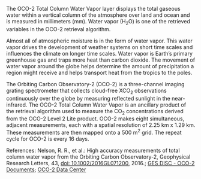 The OCO-2 Total Column Water Vapor layer displays the total gaseous water within a vertical column of the atmosphere over land and ocean and is measured in millimeters (mm). Water vapor (H<sub>2</sub>O) is one of the retrieved variables in the OCO-2 retrieval algorithm.

Almost all of atmospheric moisture is in the form of water vapor. This water vapor drives the development of weather systems on short time scales and influences the climate on longer time scales. Water vapor is Earth’s primary greenhouse gas and traps more heat than carbon dioxide. The movement of water vapor around the globe helps determine the amount of precipitation a region might receive and helps transport heat from the tropics to the poles.

The Orbiting Carbon Observatory-2 (OCO-2) is a three-channel imaging grating spectrometer that collects cloud-free XCO<sub>2</sub> observations continuously over the globe by measuring reflected sunlight in the near-infrared. The OCO-2 Total Column Water Vapor is an ancillary product of the retrieval algorithm used to measure the CO<sub>2</sub> concentrations derived from the OCO-2 Level 2 Lite product. OCO-2 makes eight simultaneous, adjacent measurements, each with a spatial resolution of 2.25 km x 1.29 km. These measurements are then mapped onto a 500 m<sup>2</sup> grid. The repeat cycle for OCO-2 is every 16 days.

References: Nelson, R. R., et al.: High accuracy measurements of total column water vapor from the Orbiting Carbon Observatory-2, Geophysical Research Letters, 43, [doi: 10.1002/2016GL071200](https://doi.org/10.1002/2016GL071200), 2016.; [GES DISC - OCO-2 Documents](https://disc.gsfc.nasa.gov/information/documents?title=OCO-2%20Documents); [OCO-2 Data Center](https://ocov2.jpl.nasa.gov/science/OCO2DataCenter/)
